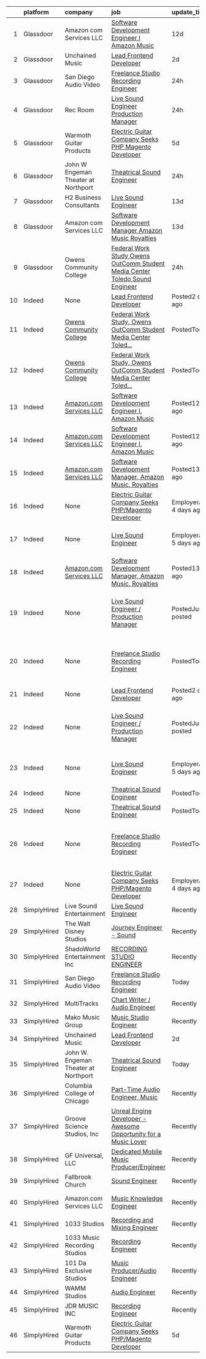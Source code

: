 

|    | platform    | company                                                                       | job                                                                                                                                                                                                                                                                                                                                                                                                                                                                                                                                                                                                                                                                                                                                                                                                                                                                                                                          | update_time               | location                                           |
|---:|:------------|:------------------------------------------------------------------------------|:-----------------------------------------------------------------------------------------------------------------------------------------------------------------------------------------------------------------------------------------------------------------------------------------------------------------------------------------------------------------------------------------------------------------------------------------------------------------------------------------------------------------------------------------------------------------------------------------------------------------------------------------------------------------------------------------------------------------------------------------------------------------------------------------------------------------------------------------------------------------------------------------------------------------------------|:--------------------------|:---------------------------------------------------|
|  1 | Glassdoor   | Amazon com Services LLC                                                       | [Software Development Engineer I  Amazon Music](https://www.glassdoor.com/partner/jobListing.htm?pos=107&ao=1136043&s=58&guid=0000017e23ddf6caa569dc0aaa554795&src=GD_JOB_AD&t=SR&vt=w&cs=1_d594db81&cb=1641279256616&jobListingId=1007522492255&jrtk=3-0-1fohtrts93odv001-1fohtrtsmu48m800-b9ef86bda15f7bc0-)                                                                                                                                                                                                                                                                                                                                                                                                                                                                                                                                                                                                               | 12d                       | San Francisco, CA                                  |
|  2 | Glassdoor   | Unchained Music                                                               | [Lead Frontend Developer](https://www.glassdoor.com/partner/jobListing.htm?pos=104&ao=1110586&s=58&guid=0000017e23ddf6caa569dc0aaa554795&src=GD_JOB_AD&t=SR&vt=w&ea=1&cs=1_6da87bde&cb=1641279256616&jobListingId=1007538100452&cpc=3BA4CE39D5B5DEF5&jrtk=3-0-1fohtrts93odv001-1fohtrtsmu48m800-c48cbb63ac9c920e--6NYlbfkN0Cp_WSJKd_Pz82imZmURPbhd3kYBsiZi4lpMLOH6vOlLMSuHo3_KplJ13VEK5tHWup_qUaNn06CzBr3FLy3UiW0q1l75bo5dlspbbXoAR-hr-NQvqB9ob40GCFyjuRAWGEiJxmuKXPDjTn-Ddxa9K1CprT5p0usatZOhT4N5QlHvJD5hB30T8OIPaW-F_jSWvOf3pHlPTggOlRbON-XX0ZB6KtOftwvpZqs8jX2pIgwRbmdVxYAjuMWPMHSHzdU5I6U1BN0YUI-WtdUBB9GrDV0K9ZuF75rsaGYDHz_WlROSONckmzJ_3MGDL5Ge09dZOkA1DnbiKj2vpVAan7vGXKRdpJSy6mOOUgcdkcfT6hjVZcolxWN5xcWVopgGVKR-7dnyr1oWq_1lTXsblD1OyycpUHFgfRLvmeYAzMcPHkhZuytzC0YWs6XNjo3kYwBjTSd1AkO0BqT4LTpyGhNYfP9xWqG2SGTkmKE_i8LvQKFv5i0xDGtyDec)                                                                           | 2d                        | Remote                                             |
|  3 | Glassdoor   | San Diego Audio Video                                                         | [Freelance Studio Recording Engineer](https://www.glassdoor.com/partner/jobListing.htm?pos=103&ao=1110586&s=58&guid=0000017e23ddf6caa569dc0aaa554795&src=GD_JOB_AD&t=SR&vt=w&ea=1&cs=1_4cee5304&cb=1641279256616&jobListingId=1007540494010&cpc=C5F9C09AE97B3D2F&jrtk=3-0-1fohtrts93odv001-1fohtrtsmu48m800-09ffd49ca201af65--6NYlbfkN0D6iGv77EOJe4peGQcMsHAAjbYuVnLOVMXbbn2Ju55mEDq3jSqNcg9uWdnIltpwczCATvifkB22HzIiduyF1C8TdGXNhW4Yyp9jdHL3Qdt2LlqRpNO-LlJMchLonxeKfp8QuuVNve09b_NPpKP-IGoohO8mZeJ8ETxDYE2kHf0qhKwM_D8unoTvrN8yC6sqYZ2O3JpVOTN-G3NBecHvYRmeXagUL0Bqgs6lIjUFpHGy_qwf1sFpUaiXLCOSfExOaABV-ClSF_bxQzvVP_th8AA3blGjHZRfW6X0jmumW5huEL-Qnveonm2C1GT7TcqOraiSUUzWX_FFVpomB2wLO7KBOEy9Gg0lT9RJfzlpQvqN53LVBRNX4CqxLf1sz6bzS1PzdqB-eUra9ezFjxAMYjOxvugUmmzVxxVS4qGg15eMPCI6-UwwNzy0PdAuU4b1dA9I30UvBTB3SJFJMjDkQoOlfD1E_bQsv6xIOT8rY06omCIxv9ahILHd)                                                               | 24h                       | San Diego, CA                                      |
|  4 | Glassdoor   | Rec Room                                                                      | [Live Sound Engineer   Production Manager](https://www.glassdoor.com/partner/jobListing.htm?pos=108&ao=1136043&s=58&guid=0000017e23ddf6caa569dc0aaa554795&src=GD_JOB_AD&t=SR&vt=w&ea=1&cs=1_cb0de4a4&cb=1641279256616&jobListingId=1007540926659&jrtk=3-0-1fohtrts93odv001-1fohtrtsmu48m800-3859475b8d29a1f9-)                                                                                                                                                                                                                                                                                                                                                                                                                                                                                                                                                                                                               | 24h                       | Buffalo, NY                                        |
|  5 | Glassdoor   | Warmoth Guitar Products                                                       | [Electric Guitar Company Seeks PHP Magento Developer](https://www.glassdoor.com/partner/jobListing.htm?pos=101&ao=1110586&s=58&guid=0000017e23ddf6caa569dc0aaa554795&src=GD_JOB_AD&t=SR&vt=w&ea=1&cs=1_95fadf4e&cb=1641279256616&jobListingId=1007533981868&cpc=7B56092626AD5646&jrtk=3-0-1fohtrts93odv001-1fohtrtsmu48m800-a3acbe2f3cb05841--6NYlbfkN0BGTe0d9eulVFNtoYV6ICrPA2gG9ZnspuXSszc8qlAKIxvMEKCjGMbmqtH1wLyTvqds84-eyiBrhZpkS6xVwSrk7H1fpc9tGm7VYAEszqK1iJ8TTsXDfmc326kK0KGUOCWv6o2hVSE0xtOhnw8GxkhVxxm1tGkenZsIAyLT5T9_A3tg_sTJGaYZg7h2gxK4eI3jezZv3jAGvqGD57sIudgtZzyPHiRAJTuDYLBAsLMk_tXJ-uiCNch9u2nhP6WNiBjDEmOH0QTxI1DXxRAf3fN6Nij7bDIRUuQ3k3O89SfkfIxeZRdHPHC6sxCb9kljrky7RVGF7VFYLiT2okMjFhmV3fOpYXGZicfffCa-AhxvF8dqHTBUB5_LMbU6HsuAu0MUSuoL4thR8gZ0HhG0A1zV7_JSvCtFZm86CzogrxLSI6QGNfWI1-m2AfQ0Y4oXYhfbPSDUPj_70ghIY_5KGO_PE4T1yKBFABG2Hg7ZPwm-KSoiwda1Jt98YZrMVKHy1j0ckWe18zNqUkERoK3h4HnuGybuBiFPcSw%3D) | 5d                        | Puyallup, WA                                       |
|  6 | Glassdoor   | John W  Engeman Theater at Northport                                          | [Theatrical Sound Engineer](https://www.glassdoor.com/partner/jobListing.htm?pos=102&ao=1110586&s=58&guid=0000017e23ddf6caa569dc0aaa554795&src=GD_JOB_AD&t=SR&vt=w&ea=1&cs=1_efb76a96&cb=1641279256616&jobListingId=1007540196788&cpc=59DF70BB7E75A6DF&jrtk=3-0-1fohtrts93odv001-1fohtrtsmu48m800-a8264b581eb908cf--6NYlbfkN0DAwgduWqBP7ymGN-lTADpinz2i-23XbRAyg5ywqS-MDYwClaLGQihsnDNHbDQAx7ofvqE6v4pNUbqzDtOl6Zg_2Q2ZPGeJ_9KTB245T4uZ7l6GcJJbsghHOLSqL6KQvAeRliFLeJxEfjKrF5ZZnFXaVehWD5qT5-li_wnzIUQkNPWpdXbPLXkIsQS0Wu4DlpVhkRR3i_FtvvO9qavEldDbpjcpx12vYeT1GyMAWEcmnkAfaGmhSpZ2YBwrSeAdKXXrafqiNnvObA_ZATlteVnGMi_oxT5pTTeiMpPkQg2qzzcIrUPbPKu2lmV5mFORoXS1JlKo6KNv_BckXAw6uIIF_PTZnyUivApi0b_1BAKkpd1OHsOiinm1irDbG_Nofgepe9mofp1bHwzTWUxEX1B7etrtvuPk1YuljGX8Wvbr1W6WPjLhwgx4kJlHxjuahNbzOztc2MhzsPtOaj1nGZTT-YnuzlOMcEDH9k0ZnhOhxH-mujFmBVC7J7c_ktJYsZo%3D)                                                           | 24h                       | Northport, NY                                      |
|  7 | Glassdoor   | H2 Business Consultants                                                       | [Live Sound Engineer](https://www.glassdoor.com/partner/jobListing.htm?pos=105&ao=1136043&s=58&guid=0000017e23ddf6caa569dc0aaa554795&src=GD_JOB_AD&t=SR&vt=w&ea=1&cs=1_fecbe01e&cb=1641279256616&jobListingId=1007521323551&jrtk=3-0-1fohtrts93odv001-1fohtrtsmu48m800-629a56c3316c3c9b-)                                                                                                                                                                                                                                                                                                                                                                                                                                                                                                                                                                                                                                    | 13d                       | Detroit, MI                                        |
|  8 | Glassdoor   | Amazon com Services LLC                                                       | [Software Development Manager  Amazon Music  Royalties](https://www.glassdoor.com/partner/jobListing.htm?pos=109&ao=1136043&s=58&guid=0000017e23ddf6caa569dc0aaa554795&src=GD_JOB_AD&t=SR&vt=w&cs=1_4c9f3aee&cb=1641279256616&jobListingId=1007520265638&jrtk=3-0-1fohtrts93odv001-1fohtrtsmu48m800-08b67b8ae3dda465-)                                                                                                                                                                                                                                                                                                                                                                                                                                                                                                                                                                                                       | 13d                       | San Francisco, CA                                  |
|  9 | Glassdoor   | Owens Community College                                                       | [Federal Work Study  Owens OutComm Student Media Center Toledo  Sound Engineer](https://www.glassdoor.com/partner/jobListing.htm?pos=106&ao=1136043&s=58&guid=0000017e23ddf6caa569dc0aaa554795&src=GD_JOB_AD&t=SR&vt=w&cs=1_216177ba&cb=1641279256616&jobListingId=1007540035545&jrtk=3-0-1fohtrts93odv001-1fohtrtsmu48m800-d8de7b3d71796d98-)                                                                                                                                                                                                                                                                                                                                                                                                                                                                                                                                                                               | 24h                       | Toledo, OH                                         |
| 10 | Indeed      | None                                                                          | [Lead Frontend Developer](https://www.indeed.com/company/Unchained-Music/jobs/Lead-Frontend-Developer-c48cbb63ac9c920e?fccid=e38f4b9788fe249b&vjs=3)                                                                                                                                                                                                                                                                                                                                                                                                                                                                                                                                                                                                                                                                                                                                                                         | Posted2 days ago          | Remote                                             |
| 11 | Indeed      | [Owens Community College](https://www.indeed.com/cmp/Owens-Community-College) | [Federal Work Study, Owens OutComm Student Media Center Toled...](https://www.indeed.com/rc/clk?jk=d8de7b3d71796d98&fccid=c8d942eccbb44d2e&vjs=3)                                                                                                                                                                                                                                                                                                                                                                                                                                                                                                                                                                                                                                                                                                                                                                            | PostedToday               | Toledo, OH                                         |
| 12 | Indeed      | [Owens Community College](https://www.indeed.com/cmp/Owens-Community-College) | [Federal Work Study, Owens OutComm Student Media Center Toled...](https://www.indeed.com/rc/clk?jk=d8de7b3d71796d98&fccid=c8d942eccbb44d2e&vjs=3)                                                                                                                                                                                                                                                                                                                                                                                                                                                                                                                                                                                                                                                                                                                                                                            | PostedToday               | Toledo, OH                                         |
| 13 | Indeed      | [Amazon.com Services LLC](https://www.indeed.com/cmp/Amazon.com)              | [Software Development Engineer I, Amazon Music](https://www.indeed.com/rc/clk?jk=b9ef86bda15f7bc0&fccid=fe2d21eef233e94a&vjs=3)                                                                                                                                                                                                                                                                                                                                                                                                                                                                                                                                                                                                                                                                                                                                                                                              | Posted12 days ago         | San Francisco, CA+4 locations                      |
| 14 | Indeed      | [Amazon.com Services LLC](https://www.indeed.com/cmp/Amazon.com)              | [Software Development Engineer I, Amazon Music](https://www.indeed.com/rc/clk?jk=b9ef86bda15f7bc0&fccid=fe2d21eef233e94a&vjs=3)                                                                                                                                                                                                                                                                                                                                                                                                                                                                                                                                                                                                                                                                                                                                                                                              | Posted12 days ago         | San Francisco, CA+4 locations                      |
| 15 | Indeed      | [Amazon.com Services LLC](https://www.indeed.com/cmp/Amazon.com)              | [Software Development Manager, Amazon Music, Royalties](https://www.indeed.com/rc/clk?jk=08b67b8ae3dda465&fccid=fe2d21eef233e94a&vjs=3)                                                                                                                                                                                                                                                                                                                                                                                                                                                                                                                                                                                                                                                                                                                                                                                      | Posted13 days ago         | San Francisco, CA                                  |
| 16 | Indeed      | None                                                                          | [Electric Guitar Company Seeks PHP/Magento Developer](https://www.indeed.com/company/Warmoth-Guitar-Products/jobs/Electric-Guitar-Company-Seek-PHP-Magento-Developer-a3acbe2f3cb05841?fccid=5422ea1d629f6559&vjs=3)                                                                                                                                                                                                                                                                                                                                                                                                                                                                                                                                                                                                                                                                                                          | EmployerActive 4 days ago | Puyallup, WA 98375                                 |
| 17 | Indeed      | None                                                                          | [Live Sound Engineer](https://www.indeed.com/company/H2-Business-Consultants/jobs/Live-Sound-Engineer-629a56c3316c3c9b?fccid=e61335b722ac7666&vjs=3)                                                                                                                                                                                                                                                                                                                                                                                                                                                                                                                                                                                                                                                                                                                                                                         | EmployerActive 5 days ago | Detroit, MI 48235 (Winship area)                   |
| 18 | Indeed      | [Amazon.com Services LLC](https://www.indeed.com/cmp/Amazon.com)              | [Software Development Manager, Amazon Music, Royalties](https://www.indeed.com/rc/clk?jk=08b67b8ae3dda465&fccid=fe2d21eef233e94a&vjs=3)                                                                                                                                                                                                                                                                                                                                                                                                                                                                                                                                                                                                                                                                                                                                                                                      | Posted13 days ago         | San Francisco, CA                                  |
| 19 | Indeed      | None                                                                          | [Live Sound Engineer / Production Manager](https://www.indeed.com/company/Rec-Room/jobs/Live-Sound-Engineer-3859475b8d29a1f9?fccid=60cbf318e56db394&vjs=3)                                                                                                                                                                                                                                                                                                                                                                                                                                                                                                                                                                                                                                                                                                                                                                   | PostedJust posted         | Buffalo, NY 14202 (Central Business District area) |
| 20 | Indeed      | None                                                                          | [Freelance Studio Recording Engineer](https://www.indeed.com/company/San-Diego-Audio-Video/jobs/Freelance-Studio-Recording-Engineer-09ffd49ca201af65?fccid=67c68c7ff1bb80d6&vjs=3)                                                                                                                                                                                                                                                                                                                                                                                                                                                                                                                                                                                                                                                                                                                                           | PostedToday               | San Diego, CA 92111 (Kearny Mesa area)             |
| 21 | Indeed      | None                                                                          | [Lead Frontend Developer](https://www.indeed.com/company/Unchained-Music/jobs/Lead-Frontend-Developer-c48cbb63ac9c920e?fccid=e38f4b9788fe249b&vjs=3)                                                                                                                                                                                                                                                                                                                                                                                                                                                                                                                                                                                                                                                                                                                                                                         | Posted2 days ago          | Remote                                             |
| 22 | Indeed      | None                                                                          | [Live Sound Engineer / Production Manager](https://www.indeed.com/company/Rec-Room/jobs/Live-Sound-Engineer-3859475b8d29a1f9?fccid=60cbf318e56db394&vjs=3)                                                                                                                                                                                                                                                                                                                                                                                                                                                                                                                                                                                                                                                                                                                                                                   | PostedJust posted         | Buffalo, NY 14202 (Central Business District area) |
| 23 | Indeed      | None                                                                          | [Live Sound Engineer](https://www.indeed.com/company/H2-Business-Consultants/jobs/Live-Sound-Engineer-629a56c3316c3c9b?fccid=e61335b722ac7666&vjs=3)                                                                                                                                                                                                                                                                                                                                                                                                                                                                                                                                                                                                                                                                                                                                                                         | EmployerActive 5 days ago | Detroit, MI 48235 (Winship area)                   |
| 24 | Indeed      | None                                                                          | [Theatrical Sound Engineer](https://www.indeed.com/company/John-W.-Engeman-Theater-at-Northport/jobs/Theatrical-Sound-Engineer-a8264b581eb908cf?fccid=9fb02bdcbba9ae7c&vjs=3)                                                                                                                                                                                                                                                                                                                                                                                                                                                                                                                                                                                                                                                                                                                                                | PostedToday               | Northport, NY 11768                                |
| 25 | Indeed      | None                                                                          | [Theatrical Sound Engineer](https://www.indeed.com/company/John-W.-Engeman-Theater-at-Northport/jobs/Theatrical-Sound-Engineer-a8264b581eb908cf?fccid=9fb02bdcbba9ae7c&vjs=3)                                                                                                                                                                                                                                                                                                                                                                                                                                                                                                                                                                                                                                                                                                                                                | PostedToday               | Northport, NY 11768                                |
| 26 | Indeed      | None                                                                          | [Freelance Studio Recording Engineer](https://www.indeed.com/pagead/clk?mo=r&ad=-6NYlbfkN0D6iGv77EOJe4peGQcMsHAAjbYuVnLOVMXbbn2Ju55mEDq3jSqNcg9uWdnIltpwczCATvifkB22HzIiduyF1C8TdGXNhW4Yyp9jdHL3Qdt2LlqRpNO-LlJMchLonxeKfp8QuuVNve09b_NPpKP-IGoohvFVPygEZfWkNjXj20Fz5kweAFAXc4NethmIIpm5WjVV1uiV4iM3Momlbua1rUnrAQjJb4PV4cT2-LK9nA0jBA5O5GW4WLOldDa1LbxRIkevHA1AQU5uBn6XjAgbDtwW6YfA0UpaLyQ9-aTDVABFBaT1eYBx8bU0Wprb3tF_XG_7mMf3r3AZiEgVv2DS-ePb_1HY5bM0-0qxxBdJ4A-TNGUv1owIfej6R2b91aIL44wh6VI9ZGAak7_U2DIrdZqC_uW7yqdN6h2uCtsENeUFA77YVqcI0UwsSOEgHjRAQm7YoDFDu8VmLzU7rlfHBY9IwSZiGBq5x6GxTBCRygeX9g==&p=0&fvj=1&vjs=3)                                                                                                                                                                                                                                                                                                    | PostedToday               | San Diego, CA 92111 (Kearny Mesa area)             |
| 27 | Indeed      | None                                                                          | [Electric Guitar Company Seeks PHP/Magento Developer](https://www.indeed.com/company/Warmoth-Guitar-Products/jobs/Electric-Guitar-Company-Seek-PHP-Magento-Developer-a3acbe2f3cb05841?fccid=5422ea1d629f6559&vjs=3)                                                                                                                                                                                                                                                                                                                                                                                                                                                                                                                                                                                                                                                                                                          | EmployerActive 4 days ago | Puyallup, WA 98375                                 |
| 28 | SimplyHired | Live Sound Entertainment                                                      | [Live Sound Engineer](https://www.simplyhired.com/job/lm1HNjTSghK_bDubbhDtF-SZnku555RM93IghMLf1EwJ9TDkiGsfKA?q=music+engineer)                                                                                                                                                                                                                                                                                                                                                                                                                                                                                                                                                                                                                                                                                                                                                                                               | Recently                  | New York, NY                                       |
| 29 | SimplyHired | The Walt Disney Studios                                                       | [Journey Engineer - Sound](https://www.simplyhired.com/job/v-punZs82dnFqH6rEnlcdNr9Y7l8E-VpqmqHrOFr_Wb3KNX9oYzNRQ?q=music+engineer)                                                                                                                                                                                                                                                                                                                                                                                                                                                                                                                                                                                                                                                                                                                                                                                          | Recently                  | Burbank, CA                                        |
| 30 | SimplyHired | ShadoWorld Entertainment Inc                                                  | [RECORDING STUDIO ENGINEER](https://www.simplyhired.com/job/LuUo1uNsflz97Kc2VUvstOqF-GlyVnesKKVECsAsCY7m3CzEC5ML1A?q=music+engineer)                                                                                                                                                                                                                                                                                                                                                                                                                                                                                                                                                                                                                                                                                                                                                                                         | Recently                  | Los Angeles, CA                                    |
| 31 | SimplyHired | San Diego Audio Video                                                         | [Freelance Studio Recording Engineer](https://www.simplyhired.com/job/w6P0ORjmLI9VWEm37eThN4F70ZP-vJfM2rnK7AxpFE7HmCYuqzNTrQ?q=music+engineer)                                                                                                                                                                                                                                                                                                                                                                                                                                                                                                                                                                                                                                                                                                                                                                               | Today                     | San Diego, CA                                      |
| 32 | SimplyHired | MultiTracks                                                                   | [Chart Writer / Audio Engineer](https://www.simplyhired.com/job/CJMk4gFUCvZbVrV-gNjQkYw_K1Fz3SqrS8LvMiNogBPb7c8niaOcMQ?q=music+engineer)                                                                                                                                                                                                                                                                                                                                                                                                                                                                                                                                                                                                                                                                                                                                                                                     | Recently                  | Austin, TX                                         |
| 33 | SimplyHired | Mako Music Group                                                              | [Music Studio Engineer](https://www.simplyhired.com/job/6IoadR-FQTP_cYAT-mGR_eaDxOLqWNkKzgWMZh4JfAuPkKubA7pBsg?q=music+engineer)                                                                                                                                                                                                                                                                                                                                                                                                                                                                                                                                                                                                                                                                                                                                                                                             | Recently                  | Orange City, FL                                    |
| 34 | SimplyHired | Unchained Music                                                               | [Lead Frontend Developer](https://www.simplyhired.com/job/M-gXXYxljxWeLqbWIDsO14x4GUObTSCo-88Lz9gPKEDK_gJzLdcoiA?q=music+engineer)                                                                                                                                                                                                                                                                                                                                                                                                                                                                                                                                                                                                                                                                                                                                                                                           | 2d                        | Remote                                             |
| 35 | SimplyHired | John W. Engeman Theater at Northport                                          | [Theatrical Sound Engineer](https://www.simplyhired.com/job/spDsvo8em_g2wqJ0GaXrNNVwDu5mowltBZY2Xv48Wn0gPKXiOPnypA?q=music+engineer)                                                                                                                                                                                                                                                                                                                                                                                                                                                                                                                                                                                                                                                                                                                                                                                         | Today                     | Northport, NY                                      |
| 36 | SimplyHired | Columbia College of Chicago                                                   | [Part-Time Audio Engineer, Music](https://www.simplyhired.com/job/K7LLA4jaNIaPwgUZcCF_d-FQvZLuwCnCFAZzhihbEUlYf2ycicKcGw?q=music+engineer)                                                                                                                                                                                                                                                                                                                                                                                                                                                                                                                                                                                                                                                                                                                                                                                   | Recently                  | Chicago, IL                                        |
| 37 | SimplyHired | Groove Science Studios, Inc                                                   | [Unreal Engine Developer - Awesome Opportunity for a Music Lover](https://www.simplyhired.com/job/tMUv0bhv1WXQseALxCUyt4HnppYbuHAxKhmBeo43qD4xlbIyIH-L1Q?q=music+engineer)                                                                                                                                                                                                                                                                                                                                                                                                                                                                                                                                                                                                                                                                                                                                                   | Recently                  | Remote                                             |
| 38 | SimplyHired | GF Universal, LLC                                                             | [Dedicated Mobile Music Producer/Engineer](https://www.simplyhired.com/job/e4Pg-o6BQHHFeGur1Km9DViZmpSQU2klcA4y4r2SOlzG-rFfc3PSdA?q=music+engineer)                                                                                                                                                                                                                                                                                                                                                                                                                                                                                                                                                                                                                                                                                                                                                                          | Recently                  | Richmond, TX                                       |
| 39 | SimplyHired | Fallbrook Church                                                              | [Sound Engineer](https://www.simplyhired.com/job/oUaMymqMUYgyhd4jscMsthuJxh6Cuahr5S1pEcFwoyeLCJdQZxgHuA?q=music+engineer)                                                                                                                                                                                                                                                                                                                                                                                                                                                                                                                                                                                                                                                                                                                                                                                                    | Recently                  | Houston, TX                                        |
| 40 | SimplyHired | Amazon.com Services LLC                                                       | [Music Knowledge Engineer](https://www.simplyhired.com/job/tO-zpnVNwHWgvBoWwa43717zik-xmLYQJ7gAV3EZNCpStKgnVm2R_Q?q=music+engineer)                                                                                                                                                                                                                                                                                                                                                                                                                                                                                                                                                                                                                                                                                                                                                                                          | Recently                  | Santa Barbara, CA                                  |
| 41 | SimplyHired | 1033 Studios                                                                  | [Recording and Mixing Engineer](https://www.simplyhired.com/job/RUnX94rPXoZPtyinl9xyk4jWqN_sVqtlUfAPdOLhXbx8h_fiuxpx_w?q=music+engineer)                                                                                                                                                                                                                                                                                                                                                                                                                                                                                                                                                                                                                                                                                                                                                                                     | Recently                  | Remote                                             |
| 42 | SimplyHired | 1033 Music Recording Studios                                                  | [Recording Engineer](https://www.simplyhired.com/job/2uHLdR4OJZfyjjR6gVtvLG_LrT4IqG3kznSe9EjeHWoOFPNwSG6OrA?q=music+engineer)                                                                                                                                                                                                                                                                                                                                                                                                                                                                                                                                                                                                                                                                                                                                                                                                | Recently                  | Cobb, GA +10 locations                             |
| 43 | SimplyHired | 101 Da Exclusive Studios                                                      | [Music Producer/Audio Engineer](https://www.simplyhired.com/job/0ZcmsqWfpp4yG_xfHdNiHqAv3BZXEluv4rIah0SUJLZVhLhp9BuIeA?q=music+engineer)                                                                                                                                                                                                                                                                                                                                                                                                                                                                                                                                                                                                                                                                                                                                                                                     | Recently                  | Florissant, MO                                     |
| 44 | SimplyHired | WAMM Studios                                                                  | [Audio Engineer](https://www.simplyhired.com/job/oQYiWPXixOh1GDSUeYU008LCZFpNx80S9CjWZNvalX6Jiwfs4OT3AA?q=music+engineer)                                                                                                                                                                                                                                                                                                                                                                                                                                                                                                                                                                                                                                                                                                                                                                                                    | Recently                  | Atlanta, GA                                        |
| 45 | SimplyHired | JDR MUSIC INC                                                                 | [Recording Engineer](https://www.simplyhired.com/job/38tFO0TBC-K6CSEXKdwA4mHPx7bkpp4XT7taZWQA4McLJKNiHXfQUw?q=music+engineer)                                                                                                                                                                                                                                                                                                                                                                                                                                                                                                                                                                                                                                                                                                                                                                                                | Recently                  | Melrose Park, IL                                   |
| 46 | SimplyHired | Warmoth Guitar Products                                                       | [Electric Guitar Company Seeks PHP/Magento Developer](https://www.simplyhired.com/job/Xe0n44lwcDMYkGrj0aA-iGbcKN0hNmUoAD_RvZXyeFMAMJIbMBVFhg?q=music+engineer)                                                                                                                                                                                                                                                                                                                                                                                                                                                                                                                                                                                                                                                                                                                                                               | 5d                        | Puyallup, WA                                       |